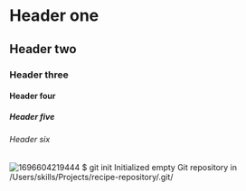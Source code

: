 # Header one
## Header two
### Header three
#### Header four
##### Header five
###### Header six

![1696604219444](https://github.com/Exp-Communicate-Using-Markdown-Cohort-1/series-communicate-using-markdown-Movineo/assets/135596441/6353bfc7-dc7c-47d7-bf25-03d075764f7b)
$ git init
Initialized empty Git repository in /Users/skills/Projects/recipe-repository/.git/

